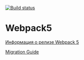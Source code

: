 [![Build status](https://ci.appveyor.com/api/projects/status/m5seajoo66vhp24w?svg=true)](https://ci.appveyor.com/project/requex22/dom-lection-ahj)

# Webpack5

[Информация о релизе Webpack 5](https://webpack.js.org/blog/2020-10-10-webpack-5-release/)

[Migration Guide](https://webpack.js.org/migrate/5/)
